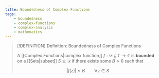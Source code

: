 ```yaml
---
title: Boundedness of Complex Functions
tags:
    - boundedness
    - complex-functions
    - complex-analysis
    - mathematics
---
```


>[!DEFINITION] Definition: Boundedness of Complex Functions
>
>A [[Complex Functions|complex function]] $f: \mathcal{D} \subseteq \mathbb{C} \to \mathbb{C}$ is **bounded** on a [[Sets|subset]] $S \subseteq \mathcal{D}$ if there exists some $B \gt 0$ such that
>
>$$
>|f(z)| \le B \qquad \forall z \in S
>$$
>